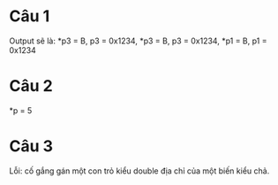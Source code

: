 # Câu 1
  Output sẽ là:
  *p3 = B, p3 = 0x1234, *p3 = B, p3 = 0x1234, *p1 = B, p1 = 0x1234

# Câu 2
  *p = 5

# Câu 3
  Lỗi: cố gắng gán một con trỏ kiểu double địa chỉ của một biến kiểu chả.
